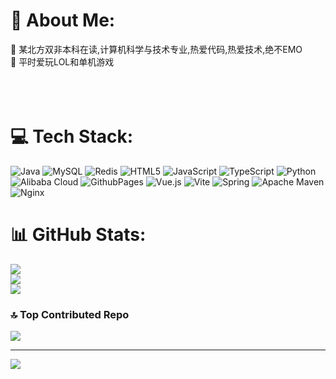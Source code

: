 # 💫 About Me:
🔭 某北方双非本科在读,计算机科学与技术专业,热爱代码,热爱技术,绝不EMO<br>🤝 平时爱玩LOL和单机游戏<br><br><br><br>


# 💻 Tech Stack:
![Java](https://img.shields.io/badge/java-%23ED8B00.svg?style=for-the-badge&logo=openjdk&logoColor=white) ![MySQL](https://img.shields.io/badge/mysql-%2300000f.svg?style=for-the-badge&logo=mysql&logoColor=white) ![Redis](https://img.shields.io/badge/redis-%23DD0031.svg?style=for-the-badge&logo=redis&logoColor=white) ![HTML5](https://img.shields.io/badge/html5-%23E34F26.svg?style=for-the-badge&logo=html5&logoColor=white)  ![JavaScript](https://img.shields.io/badge/javascript-%23323330.svg?style=for-the-badge&logo=javascript&logoColor=%23F7DF1E) ![TypeScript](https://img.shields.io/badge/typescript-%23007ACC.svg?style=for-the-badge&logo=typescript&logoColor=white) ![Python](https://img.shields.io/badge/python-3670A0?style=for-the-badge&logo=python&logoColor=ffdd54) ![Alibaba Cloud](https://img.shields.io/badge/AlibabaCloud-%23FF6701.svg?style=for-the-badge&logo=alibabacloud&logoColor=white) ![GithubPages](https://img.shields.io/badge/github%20pages-121013?style=for-the-badge&logo=github&logoColor=white) ![Vue.js](https://img.shields.io/badge/vue.js-%2335495e.svg?style=for-the-badge&logo=vuedotjs&logoColor=%234FC08D) ![Vite](https://img.shields.io/badge/vite-%23646CFF.svg?style=for-the-badge&logo=vite&logoColor=white) ![Spring](https://img.shields.io/badge/spring-%236DB33F.svg?style=for-the-badge&logo=spring&logoColor=white) ![Apache Maven](https://img.shields.io/badge/Apache%20Maven-C71A36?style=for-the-badge&logo=Apache%20Maven&logoColor=white) ![Nginx](https://img.shields.io/badge/nginx-%23009639.svg?style=for-the-badge&logo=nginx&logoColor=white)
# 📊 GitHub Stats:
![](https://github-readme-stats.vercel.app/api?username=WwhdsOne&theme=default&hide_border=false&include_all_commits=true&count_private=false)<br/>
![](https://github-readme-streak-stats.herokuapp.com/?user=WwhdsOne&theme=default&hide_border=false)<br/>
![](https://github-readme-stats.vercel.app/api/top-langs/?username=WwhdsOne&theme=default&hide_border=false&include_all_commits=true&count_private=false&layout=compact)

### 🔝 Top Contributed Repo
![](https://github-contributor-stats.vercel.app/api?username=WwhdsOne&limit=5&theme=onestar&combine_all_yearly_contributions=true)

---
[![](https://visitcount.itsvg.in/api?id=WwhdsOne&icon=0&color=0)](https://visitcount.itsvg.in)
